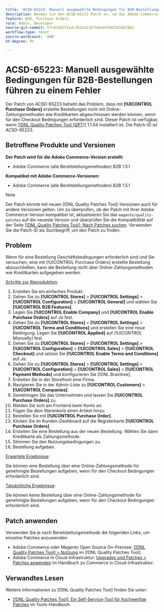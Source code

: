 ```yaml
---
title: 'ACSD-65223: Manuell ausgewählte Bedingungen für B2B-Bestellungen führen zu einem Fehler'
description: Wenden Sie den ACSD-65223 Patch an, um das Adobe Commerce-Problem zu beheben, bei dem mit [!UICONTROL Purchase Orders] erstellte Bestellungen nicht mit Online-Zahlungsmethoden wie Kreditkarten abgeschlossen werden können, wenn für den Checkout Bedingungen erforderlich sind.
feature: B2B, Purchase Orders
role: Admin, Developer
source-git-commit: 57c0cb63f1e2c7b12d11b759eddf0d21b5db78b2
workflow-type: tm+mt
source-wordcount: '440'
ht-degree: 0%

---
```



# ACSD-65223: Manuell ausgewählte Bedingungen für B2B-Bestellungen führen zu einem Fehler

Der Patch von ACSD-65223 behebt das Problem, dass mit **[!UICONTROL Purchase Orders]** erstellte Bestellungen nicht mit Online-Zahlungsmethoden wie Kreditkarten abgeschlossen werden können, wenn für den Checkout Bedingungen erforderlich sind. Dieser Patch ist verfügbar, wenn [[!DNL Quality Patches Tool (QPT)]](/help/tools/quality-patches-tool/quality-patches-tool-to-self-serve-quality-patches.md) 1.1.64 installiert ist. Die Patch-ID ist ACSD-65223.

## Betroffene Produkte und Versionen

**Der Patch wird für die Adobe Commerce-Version erstellt:**

* Adobe Commerce (alle Bereitstellungsmethoden) B2B 1.5.1

**Kompatibel mit Adobe Commerce-Versionen:**

* Adobe Commerce (alle Bereitstellungsmethoden) B2B 1.5.1

>[!NOTE]
>
>Der Patch könnte mit neuen [!DNL Quality Patches Tool]-Versionen auch für andere Versionen gelten. Um zu überprüfen, ob der Patch mit Ihrer Adobe Commerce-Version kompatibel ist, aktualisieren Sie das `magento/quality-patches` auf die neueste Version und überprüfen Sie die Kompatibilität auf der Seite [[!DNL Quality Patches Tool]: Nach Patches suchen](https://experienceleague.adobe.com/tools/commerce-quality-patches/index.html?lang=de). Verwenden Sie die Patch-ID als Suchbegriff, um den Patch zu finden.

## Problem

Wenn für eine Bestellung Geschäftsbedingungen erforderlich sind und Sie versuchen, eine mit [!UICONTROL Purchase Orders] erstellte Bestellung abzuschließen, kann die Bestellung nicht über Online-Zahlungsmethoden wie Kreditkarten aufgegeben werden.

<u>Schritte zur Reproduktion</u>:

1. Erstellen Sie ein einfaches Produkt.
1. Gehen Sie zu **[!UICONTROL Stores]** > **[!UICONTROL Settings]** > **[!UICONTROL Configuration]** > **[!UICONTROL General]** und wählen Sie **[!UICONTROL B2B Features]**.
1. Legen Sie **[!UICONTROL Enable Company]** und **[!UICONTROL Enable Purchase Orders]** auf *Ja* fest.
1. Gehen Sie zu **[!UICONTROL Stores]** > **[!UICONTROL Settings]** > **[!UICONTROL Terms and Conditions]** und erstellen Sie eine neue Bedingung. Legen Sie **[!UICONTROL Applied]** auf *[!UICONTROL Manually]* fest.
1. Gehen Sie zu **[!UICONTROL Stores]** > **[!UICONTROL Settings]** > **[!UICONTROL Configuration]** > **[!UICONTROL Sales]** > **[!UICONTROL Checkout]** und setzen Sie **[!UICONTROL Enable Terms and Conditions]** auf *Ja*.
1. Gehen Sie zu **[!UICONTROL Stores]** > **[!UICONTROL Settings]** > **[!UICONTROL Configuration]** > **[!UICONTROL Sales]** > **[!UICONTROL Payment Methods]** und konfigurieren Sie [!DNL Braintree].
1. Erstellen Sie in der Storefront eine Firma.
1. Navigieren Sie in der Admin-Liste zu **[!UICONTROL Customers]** > **[!UICONTROL Companies]**.
1. Genehmigen Sie das Unternehmen und lassen Sie **[!UICONTROL Purchase Orders]** zu.
1. Melden Sie sich am Frontend beim Konto an.
1. Fügen Sie dem Warenkorb einen Artikel hinzu.
1. Bestellen Sie mit **[!UICONTROL Purchase Order]**.
1. Klicken Sie im Kunden-Dashboard auf die Registerkarte **[!UICONTROL Purchase Orders]** .
1. Erstellen Sie eine Bestellung aus der neuen Bestellung. Wählen Sie dann Kreditkarte als Zahlungsmethode.
1. Stimmen Sie den Nutzungsbedingungen zu.
1. Bestellung aufgeben.

<u>Erwartete Ergebnisse</u>:

Sie können eine Bestellung über eine Online-Zahlungsmethode für genehmigte Bestellungen aufgeben, wenn für den Checkout Bedingungen erforderlich sind.

<u>Tatsächliche Ergebnisse</u>:

Sie können keine Bestellung über eine Online-Zahlungsmethode für genehmigte Bestellungen aufgeben, wenn für den Checkout Bedingungen erforderlich sind.

## Patch anwenden

Verwenden Sie je nach Bereitstellungsmethode die folgenden Links, um einzelne Patches anzuwenden:

* Adobe Commerce oder Magento Open Source On-Premise: [[!DNL Quality Patches Tool] > Nutzung](/help/tools/quality-patches-tool/usage.md) im [!DNL Quality Patches Tool].
* Adobe Commerce in Cloud-Infrastruktur: [Upgrades und Patches > Patches anwenden](https://experienceleague.adobe.com/docs/commerce-cloud-service/user-guide/develop/upgrade/apply-patches.html?lang=de) im Handbuch zu Commerce in Cloud-Infrastruktur.

## Verwandtes Lesen

Weitere Informationen zu [!DNL Quality Patches Tool] finden Sie unter:

* [[!DNL Quality Patches Tool]: Ein Self-Service-Tool für hochwertige Patches](/help/tools/quality-patches-tool/quality-patches-tool-to-self-serve-quality-patches.md) im Tools-Handbuch.
